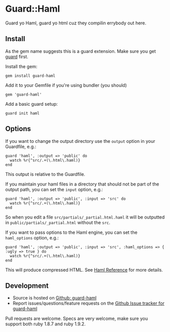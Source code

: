 # Guard::Haml

Guard yo Haml, guard yo html cuz they compilin errybody out here.

## Install

As the gem name suggests this is a guard extension. Make sure you get [guard](https://github.com/guard/guard) first.

Install the gem:

    gem install guard-haml
  
Add it to your Gemfile if you're using bundler (you should)
  
    gem 'guard-haml'
  
Add a basic guard setup:
  
    guard init haml

## Options

If you want to change the output directory use the `output` option in your
Guardfile, e.g.:

    guard 'haml', :output => 'public' do
      watch %r{^src/.+(\.html\.haml)}
    end

This output is relative to the Guardfile.

If you maintain your haml files in a directory that should not be part of the output path, you can set the `input` option, e.g.:

    guard 'haml', :output => 'public', :input => 'src' do
      watch %r{^src/.+(\.html\.haml)}
    end

So when you edit a file `src/partials/_partial.html.haml`
it will be outputted in `public/partials/_partial.html` without the `src`.

If you want to pass options to the Haml engine, you can set the `haml_options` option, e.g.:

    guard 'haml', :output => 'public', :input => 'src', :haml_options => { :ugly => true } do
      watch %r{^src/.+(\.html\.haml)}
    end

This will produce compressed HTML. See [Haml Reference](http://haml-lang.com/docs/yardoc/file.HAML_REFERENCE.html#options) for more details.

## Development

* Source is hosted on [Github: guard-haml](https://github.com/manufaktor/guard-haml)
* Report issues/questions/feature requests on the [Github Issue tracker for guard-haml](https://github.com/manufaktor/guard-haml/issues)

Pull requests are welcome. 
Specs are very welcome, make sure you support both ruby 1.8.7 and  ruby 1.9.2.